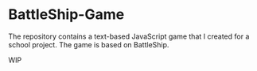 # BattleShip-Game
The repository contains a text-based JavaScript game that I created for a school project. The game is based on BattleShip.

WIP
